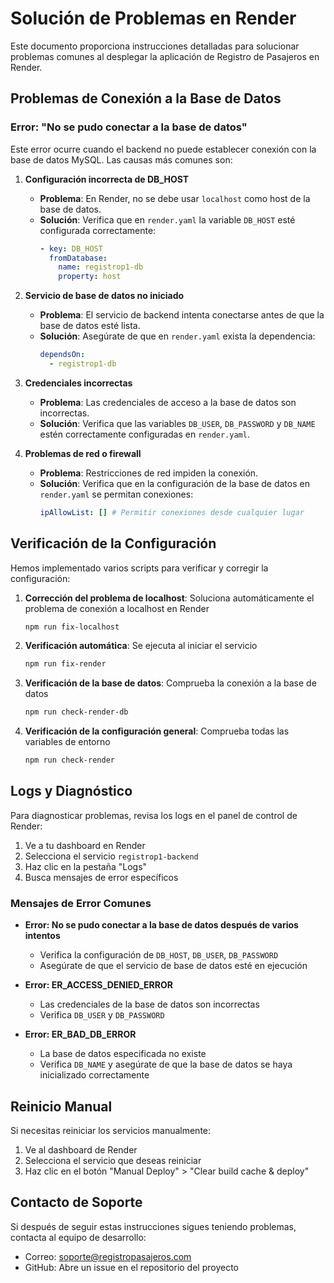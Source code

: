 # Solución de Problemas en Render

Este documento proporciona instrucciones detalladas para solucionar problemas comunes al desplegar la aplicación de Registro de Pasajeros en Render.

## Problemas de Conexión a la Base de Datos

### Error: "No se pudo conectar a la base de datos"

Este error ocurre cuando el backend no puede establecer conexión con la base de datos MySQL. Las causas más comunes son:

1. **Configuración incorrecta de DB_HOST**
   - **Problema**: En Render, no se debe usar `localhost` como host de la base de datos.
   - **Solución**: Verifica que en `render.yaml` la variable `DB_HOST` esté configurada correctamente:
     ```yaml
     - key: DB_HOST
       fromDatabase:
         name: registrop1-db
         property: host
     ```

2. **Servicio de base de datos no iniciado**
   - **Problema**: El servicio de backend intenta conectarse antes de que la base de datos esté lista.
   - **Solución**: Asegúrate de que en `render.yaml` exista la dependencia:
     ```yaml
     dependsOn:
       - registrop1-db
     ```

3. **Credenciales incorrectas**
   - **Problema**: Las credenciales de acceso a la base de datos son incorrectas.
   - **Solución**: Verifica que las variables `DB_USER`, `DB_PASSWORD` y `DB_NAME` estén correctamente configuradas en `render.yaml`.

4. **Problemas de red o firewall**
   - **Problema**: Restricciones de red impiden la conexión.
   - **Solución**: Verifica que en la configuración de la base de datos en `render.yaml` se permitan conexiones:
     ```yaml
     ipAllowList: [] # Permitir conexiones desde cualquier lugar
     ```

## Verificación de la Configuración

Hemos implementado varios scripts para verificar y corregir la configuración:

1. **Corrección del problema de localhost**: Soluciona automáticamente el problema de conexión a localhost en Render
   ```bash
   npm run fix-localhost
   ```

2. **Verificación automática**: Se ejecuta al iniciar el servicio
   ```bash
   npm run fix-render
   ```

3. **Verificación de la base de datos**: Comprueba la conexión a la base de datos
   ```bash
   npm run check-render-db
   ```

4. **Verificación de la configuración general**: Comprueba todas las variables de entorno
   ```bash
   npm run check-render
   ```

## Logs y Diagnóstico

Para diagnosticar problemas, revisa los logs en el panel de control de Render:

1. Ve a tu dashboard en Render
2. Selecciona el servicio `registrop1-backend`
3. Haz clic en la pestaña "Logs"
4. Busca mensajes de error específicos

### Mensajes de Error Comunes

- **Error: No se pudo conectar a la base de datos después de varios intentos**
  - Verifica la configuración de `DB_HOST`, `DB_USER`, `DB_PASSWORD`
  - Asegúrate de que el servicio de base de datos esté en ejecución

- **Error: ER_ACCESS_DENIED_ERROR**
  - Las credenciales de la base de datos son incorrectas
  - Verifica `DB_USER` y `DB_PASSWORD`

- **Error: ER_BAD_DB_ERROR**
  - La base de datos especificada no existe
  - Verifica `DB_NAME` y asegúrate de que la base de datos se haya inicializado correctamente

## Reinicio Manual

Si necesitas reiniciar los servicios manualmente:

1. Ve al dashboard de Render
2. Selecciona el servicio que deseas reiniciar
3. Haz clic en el botón "Manual Deploy" > "Clear build cache & deploy"

## Contacto de Soporte

Si después de seguir estas instrucciones sigues teniendo problemas, contacta al equipo de desarrollo:

- Correo: soporte@registropasajeros.com
- GitHub: Abre un issue en el repositorio del proyecto